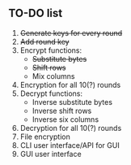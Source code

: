 ## TO-DO list

1. ~~Generate keys for every round~~
2. ~~Add round key~~
3. Encrypt functions:
    - ~~Substitute bytes~~
    - ~~Shift rows~~
    - Mix columns
4. Encryption for all 10(?) rounds
5. Decrypt functions:
    - Inverse substitute bytes
    - Inverse shift rows
    - Inverse six columns
6. Decryption for all 10(?) rounds
7. File encryption
8. CLI user interface/API for GUI
9. GUI user interface
